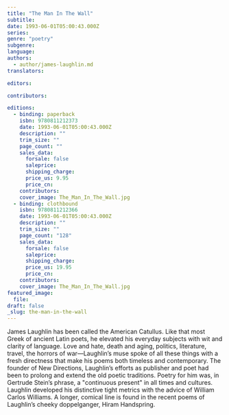 ```yaml
---
title: "The Man In The Wall"
subtitle:
date: 1993-06-01T05:00:43.000Z
series:
genre: "poetry"
subgenre:
language:
authors:
  - author/james-laughlin.md
translators:

editors:

contributors:

editions:
  - binding: paperback
    isbn: 9780811212373
    date: 1993-06-01T05:00:43.000Z
    description: ""
    trim_size: ""
    page_count: ""
    sales_data:
      forsale: false
      saleprice:
      shipping_charge:
      price_us: 9.95
      price_cn:
    contributors:
    cover_image: The_Man_In_The_Wall.jpg
  - binding: clothbound
    isbn: 9780811212366
    date: 1993-06-01T05:00:43.000Z
    description: ""
    trim_size: ""
    page_count: "128"
    sales_data:
      forsale: false
      saleprice:
      shipping_charge:
      price_us: 19.95
      price_cn:
    contributors:
    cover_image: The_Man_In_The_Wall.jpg
featured_image:
  file:
draft: false
_slug: the-man-in-the-wall
---
```


James Laughlin has been called the American Catullus. Like that most Greek of ancient Latin poets, he elevated his everyday subjects with wit and clarity of language. Love and hate, death and aging, politics, literature, travel, the horrors of war––Laughlin’s muse spoke of all these things with a fresh directness that make his poems both timeless and contemporary. The founder of New Directions, Laughlin’s efforts as publisher and poet had been to prolong and extend the old poetic traditions. Poetry for him was, in Gertrude Stein’s phrase, a "continuous present" in all times and cultures. Laughlin developed his distinctive tight metrics with the advice of William Carlos Williams. A longer, comical line is found in the recent poems of Laughlin’s cheeky doppelganger, Hiram Handspring. 

